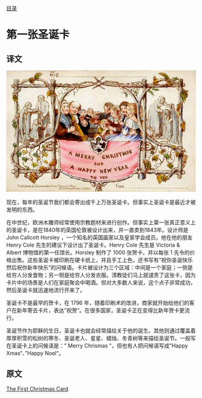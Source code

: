 [目录](./)
# 第一张圣诞卡

## 译文

![](./first-christmas-card.jpg)

现在，每年的圣诞节我们都会寄出成千上万张圣诞卡。但事实上圣诞卡是最近才被发明的东西。

在中世纪，欧洲木雕师经常使用宗教题材来进行创作。但事实上第一张真正意义上的圣诞卡，是在1840年的英国伦敦被设计出来，并一直卖到1843年。设计师是 John Callcott Horsley ，一个知名的英国画家以及皇家学会成员。他在他的朋友 Henry Cole 先生的建议下设计出了圣诞卡。Henry Cole 先生是 Victoria & Albert 博物馆的第一任馆长。Horsley 制作了 1000 张贺卡，并以每张 1 先令的价格出售。这些圣诞卡被印刷在硬卡纸上，并且手工上色，还书写有“祝你圣诞快乐然后祝你新年快乐”的问候语。卡片被设计为三个区域：中间是一个家庭；一侧是给穷人分发食物；另一侧是给穷人分发衣服。清教徒们马上就谴责了这张卡，因为卡片中的场景是人们在家庭聚会中喝酒。但对大多数人来说，这个点子非常成功，然后圣诞卡就迅速地流行开来了。

圣诞卡不是最早的贺卡，在 1796 年，随着印刷术的改进，商家就开始给他们的客户在新年寄去卡片，表达”祝贺“。在很多国家，圣诞卡正在变得比新年贺卡更流行。

圣诞节作为耶稣的生日，圣诞卡也就会经常描绘关于他的诞生。其他则通过覆盖着厚厚积雪的松树的寒冬、圣诞老人、星星、蜡烛、冬青树等来描绘圣诞节。一般写在圣诞卡上的问候语是：” Merry Chrismas “，但也有人把问候语写成”Happy Xmas“、”Happy Noel“。

## 原文

[The First Christmas Card](https://www.englishclub.com/esl-articles/200112.php)